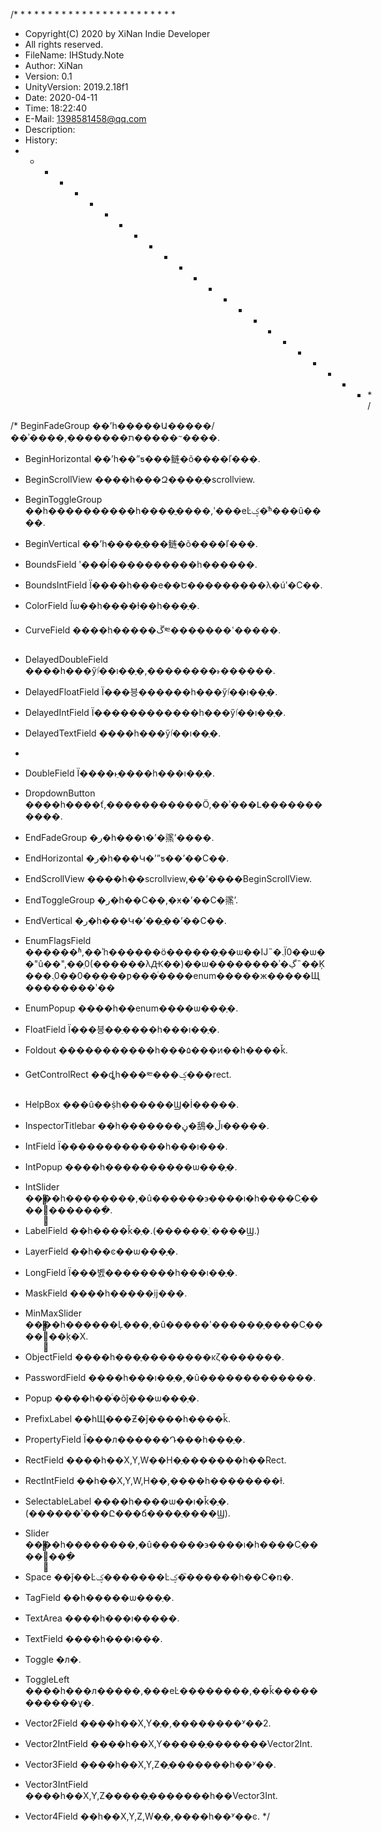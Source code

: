 /* * * * * * * * * * * * * * * * * * * * * * * *
* Copyright(C) 2020 by XiNan Indie Developer
* All rights reserved.
* FileName:         IHStudy.Note
* Author:           XiNan
* Version:          0.1
* UnityVersion:     2019.2.18f1
* Date:             2020-04-11
* Time:             18:22:40
* E-Mail:           1398581458@qq.com
* Description:
* History:
* * * * * * * * * * * * * * * * * * * * * * * * */

/* BeginFadeGroup                 ��ʼһ�����Ա�����/��ʾ����,�������ת�����ᱻ����.
 * BeginHorizontal                ��ʼһ��ˮƽ���鲢�õ����ľ���.
 * BeginScrollView                ����һ���Զ����ֵ�scrollview.
 * BeginToggleGroup               ��һ����������һ����ֱ����,ʹ���еĿؼ�ͬʱ���û����.
 * BeginVertical                  ��ʼһ����ֱ���鲢�õ����ľ���.
 * BoundsField                    ʹ���ĺ����������һ������.
 * BoundsIntField                 Ϊ����һ���е��Ե���������λ�úʹ�С��.
 * ColorField                     Ϊѡ��һ����ɫ��һ���ֶ�.
 * CurveField                     ����һ�����ڱ༭�������ߵ�����.
 * DelayedDoubleField             ����һ���ӳٵ��ı��ֶ�,��������˫������.
 * DelayedFloatField              Ϊ���븡������һ���ӳٵ��ı��ֶ�.
 * DelayedIntField                Ϊ������������һ���ӳٵ��ı��ֶ�.
 * DelayedTextField               ����һ���ӳٵ��ı��ֶ�.
 *
 * DoubleField                    Ϊ����˫ֵ����һ���ı��ֶ�.
 * DropdownButton                 ����һ����ť,�����������Ӧ,��ʾ���Լ�����������.
 * EndFadeGroup                   �ر�һ���ɿ�ʼ�鿪ʼ����.
 * EndHorizontal                  �ر�һ���Կ�ʼˮƽ��ʼ��С��.
 * EndScrollView                  ����һ��scrollview,��ʼ����BeginScrollView.
 * EndToggleGroup                 �ر�һ��С��,�ӿ�ʼ��С�鿪ʼ.
 * EndVertical                    �ر�һ���Կ�ʼ��ֱ��ʼ��С��.
 * EnumFlagsField                 ������ʱ,��ʾһ������ö������ֵ��ѡ��Ĳ˵�.ֵΪ0��ѡ��"û��",��ֵ0(������λԪ��)��ѡ��������ʾ�ڲ˵��Ķ���.ֵ0��0�����ƿ���ͨ����enum�����ж�����Щֵ��������ʹ��
 * EnumPopup                      ����һ��enum����ѡ���ֶ�.
 * FloatField                     Ϊ���븡��ֵ����һ���ı��ֶ�.
 * Foldout                        �����������һ���۵���ͷ��һ����ǩ.
 * GetControlRect                 ��ȡһ���༭���ؼ���rect.
 * HelpBox                        ���û��ṩһ������Ϣ�İ�����.
 * InspectorTitlebar              ��һ�������ڼ�鴰�ڵı�����.
 * IntField                       Ϊ������������һ���ı���.
 * IntPopup                       ����һ����������ѡ���ֶ�.
 * IntSlider                      ����һ��������,�û������϶����ı�һ����Сֵ�����ֵ֮�������ֵ.
 * LabelField                     ��һ����ǩ�ֶ�.(������ʾֻ����Ϣ.)
 * LayerField                     ��һ��ͼ��ѡ���ֶ�.
 * LongField                      Ϊ���볤��������һ���ı��ֶ�.
 * MaskField                      ����һ�����ֵĳ���.

 * MinMaxSlider                   ����һ������Ļ���,�û�����ʹ������ָ����Сֵ�����ֵ֮��ķ�Χ.
 * ObjectField                    ����һ���ֶ��������κζ�������.
 * PasswordField                  ����һ���ı��ֶ�,�û�������������.
 * Popup                          ����һ��ͨ�õĵ���ѡ���ֶ�.
 * PrefixLabel                    ��һЩ���Ƶ�ǰ����һ����ǩ.
 * PropertyField                  Ϊ���л������Դ���һ���ֶ�.
 * RectField                      ����һ��X,Y,W��H�ֶ�������һ��Rect.
 * RectIntField                   ��һ��X,Y,W,H��,����һ��������ɫ.
 * SelectableLabel                ����һ����ѡ��ı�ǩ�ֶ�.(������ʾ���Ը���ճ����ֻ����Ϣ).
 * Slider                         ����һ��������,�û������϶����ı�һ����Сֵ�����ֵ֮���ֵ
 * Space                          ��ǰ��Ŀؼ�������Ŀؼ�֮������һ��С�ռ�.
 * TagField                       ��һ�����ѡ���ֶ�.
 * TextArea                       ����һ���ı�����.
 * TextField                      ����һ���ı���.
 * Toggle                         �л�.
 * ToggleLeft                     ����һ���л�����,���еĿ��������,��ǩ�����������ұ�.
 * Vector2Field                   ����һ��X,Y�ֶ�,��������ʸ��2.
 * Vector2IntField                ����һ��X,Y�����ֶ�������Vector2Int.
 * Vector3Field                   ����һ��X,Y,Z�ֶ�������һ��ʸ��.
 * Vector3IntField                ����һ��X,Y,Z�����ֶ�������һ��Vector3Int.
 * Vector4Field                   ��һ��X,Y,Z,W�ֶ�,����һ��ʸ��ͼ.
 */
